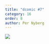 ```yaml
---
title: "dcomic #7"
category: 16
order: 8
author: Per Nyberg
---
```


<img src="https://dbuggen.s3.amazonaws.com/comic-7.png" class="no-crop">
